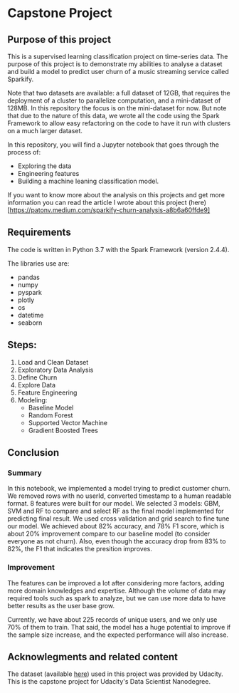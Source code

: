 # Capstone Project

## Purpose of this project

This is a supervised learning classification project on time-series data. The purpose of this project is to demonstrate my abilities to analyse a dataset and build a model to predict user churn of a music streaming service called Sparkify.

Note that two datasets are available: a full dataset of 12GB, that requires the deployment of a cluster to parallelize computation, and a mini-dataset of 128MB. In this repository the focus is on the mini-dataset for now. But note that due to the nature of this data, we wrote all the code using the Spark Framework to allow easy refactoring on the code to have it run with clusters on a much larger dataset.

In this repository, you will find a Jupyter notebook that goes through the process of:

- Exploring the data
- Engineering features
- Building a machine leaning classification model.

If you want to know more about the analysis on this projects and get more information you can read the article I wrote about this project (here)[https://patonv.medium.com/sparkify-churn-analysis-a8b6a60ffde9]


## Requirements
The code is written in Python 3.7 with the Spark Framework (version 2.4.4).

The libraries use are:

- pandas
- numpy
- pyspark
- plotly
- os
- datetime
- seaborn

## Steps:

1. Load and Clean Dataset
2. Exploratory Data Analysis
3. Define Churn
4. Explore Data
5. Feature Engineering
6. Modeling:
    - Baseline Model
    - Random Forest
    - Supported Vector Machine
    - Gradient Boosted Trees

## Conclusion

### Summary
In this notebook, we implemented a model trying to predict customer churn. We removed rows with no userId, converted timestamp to a human readable format. 8 features were built for our model. We selected 3 models: GBM, SVM and RF to compare and select RF as the final model implemented for predicting final result. We used cross validation and grid search to fine tune our model. We achieved about 82% accuracy, and 78% F1 score, which is about 20% improvement compare to our baseline model (to consider everyone as not churn). Also, even though the accuracy drop from 83% to 82%, the F1 that indicates the presition improves.

### Improvement
The features can be improved a lot after considering more factors, adding more domain knowledges and expertise. Although the volume of data may required tools such as spark to analyze, but we can use more data to have better results as the user base grow.

Currently, we have about 225 records of unique users, and we only use 70% of them to train. That said, the model has a huge potential to improve if the sample size increase, and the expected performance will also increase.

## Acknowlegments and related content
The dataset (available [here](https://eu-west-2.signin.aws.amazon.com/oauth?SignatureVersion=4&X-Amz-Algorithm=AWS4-HMAC-SHA256&X-Amz-Credential=AKIAJEABXKD7P4LVZGHQ&X-Amz-Date=2021-02-23T15%3A43%3A23.620Z&X-Amz-Signature=398d45afdaa928bf9093a601587ec77947875a2c844a42022bc7f3f7f27f3d74&X-Amz-SignedHeaders=host&client_id=arn%3Aaws%3Aiam%3A%3A015428540659%3Auser%2Fs3&code_challenge=3g5SMbIsZKu1-LulNdaOIhwBwD3Us3uPlC_AsPo7UgE&code_challenge_method=SHA-256&redirect_uri=https%3A%2F%2Fs3.console.aws.amazon.com%2Fs3%2Fbuckets%2Fudacity-dsnd%2Fsparkify%2F%3Fregion%3Deu-west-3%26state%3DhashArgs%2523%26tab%3Doverview%26isauthcode%3Dtrue&region=eu-west-3&response_type=code&state=hashArgs%23&tab=overview)) used in this project was provided by Udacity. This is the capstone project for Udacity's Data Scientist Nanodegree.
